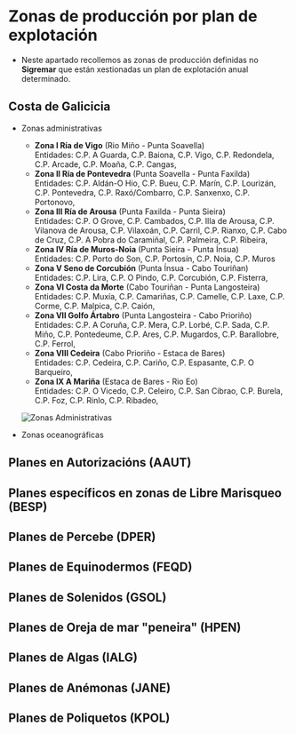 

# Zonas de producción por plan de explotación

* Neste apartado recollemos as zonas de producción definidas no __Sigremar__ que están xestionadas un plan de explotación anual determinado.

## Costa de Galicicia

* Zonas administrativas
  * __Zona I Ría de Vigo__  (Rio Miño - Punta Soavella)  
  Entidades: C.P. A Guarda, C.P. Baiona, C.P. Vigo, C.P. Redondela, C.P. Arcade, C.P. Moaña, C.P. Cangas,
  * __Zona II Ría de Pontevedra__ (Punta Soavella - Punta Faxilda)  
  Entidades: C.P. Aldán-O Hio, C.P. Bueu, C.P. Marín, C.P. Lourizán, C.P. Pontevedra, C.P. Raxó/Combarro, C.P. Sanxenxo, C.P. Portonovo,
  * __Zona III Ría de Arousa__ (Punta Faxilda - Punta Sieira)  
  Entidades: C.P. O Grove, C.P. Cambados, C.P. Illa de Arousa, C.P. Vilanova de Arousa,  C.P. Vilaxoán, C.P. Carril, C.P. Rianxo, C.P. Cabo de Cruz, C.P. A Pobra do Caramiñal, C.P. Palmeira, C.P. Ribeira,
  * __Zona IV Ría de Muros-Noia__ (Punta Sieira - Punta Ínsua)  
  Entidades: C.P. Porto do Son, C.P. Portosín, C.P. Noia, C.P. Muros
  * __Zona V Seno de Corcubión__ (Punta Ínsua - Cabo Touriñan)
  Entidades: C.P. Lira, C.P. O Pindo, C.P. Corcubión, C.P. Fisterra,
  * __Zona VI Costa da Morte__ (Cabo Touriñan - Punta Langosteira)  
  Entidades: C.P. Muxía, C.P. Camariñas, C.P. Camelle, C.P. Laxe, C.P. Corme, C.P. Malpica, C.P. Caión,
  * __Zona VII Golfo Ártabro__ (Punta Langosteira - Cabo Prioriño)  
  Entidades: C.P. A Coruña, C.P. Mera, C.P. Lorbé, C.P. Sada, C.P. Miño, C.P. Pontedeume, C.P. Ares, C.P. Mugardos,  C.P. Barallobre, C.P. Ferrol,
  * __Zona VIII Cedeira__ (Cabo Prioriño - Estaca de Bares)  
  Entidades: C.P. Cedeira, C.P. Cariño, C.P. Espasante, C.P. O Barqueiro,
  * __Zona IX A Mariña__ (Estaca de Bares - Rio Eo)  
  Entidades: C.P. O Vicedo, C.P. Celeiro, C.P. San Cibrao, C.P. Burela, C.P. Foz, C.P. Rinlo, C.P. Ribadeo,
  
  ![Zonas Administrativas](https://lh3.googleusercontent.com/J1EnRr-zxjjqUNUrUqOMbqfD59TBQFFc87YC5dSbNQsfpzHmc2PUlvcYkFyh153gXKMhCtQfWlABTTjHIicrKdn3_Ml6Hkxcy2RN6yOaXLogBnlhJE3g4gWKH0oDYC5063kYImwhhTjYkFunh270jBb-OFo7bDQdCjR15nlhiTUBKS4f4ycns0ho2ZKPFSx1NrYdefJkKUtUQERnggVu9AeGZhRnetUOxWqqPqZLyo72-dC-r0VpdU992K9UqTJWpju7xAFTqC9dN0ahJuNwHzZSjbKH3zOFOuX5W-Op4VtqZTwkgWnGBTULjwtCFd6ZWyDVzCTlAJHWfw6k8rhOF-WKXNIHxR3HrpuEHyA54M3OMEIL1Sw3aJb5ykmhQOwsn_79cMigg3hn09nGNkx9A14qRo0pLNf2ryYcGGXXEeVuuMFB2WDNGr2OyBGNO-B-g7AuWlbAwY3J6zp-FBTemIQvVUWjlyQ3CiVFVvP49FkMTIc4HpiUl8T_0s7BK4TDrDgIjQV8Mr_Ef-lej-NHmj90lQAyfguYedIy55lQCWT8EZ-KHGdn665g6LkNt74mrpzjItcHxoII3IJlmeDGuvaEDrNHBFLIdmY4l3brDfFWSWGy8rP_UfvDLMQ5NJ-MuhLWQluk6Y2OO9UCPEJhrhUH9WMsPY4oaC_g8QpFgKWC0pSd7uVz0Koa=s700)

* Zonas oceanográficas

## Planes en Autorizacións (AAUT)


## Planes específicos en zonas de Libre Marisqueo (BESP)



## Planes de Percebe (DPER)



## Planes de Equinodermos (FEQD)



## Planes de Solenidos (GSOL)



## Planes de Oreja de mar "peneira" (HPEN)



## Planes de Algas (IALG)



## Planes de Anémonas (JANE)


## Planes de Poliquetos (KPOL)



